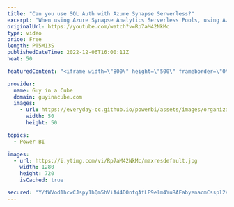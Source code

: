 ```yaml
---
title: "Can you use SQL Auth with Azure Synapse Serverless?"
excerpt: "When using Azure Synapse Analytics Serverless Pools, using Azure AD auth is pretty simple. But, what about SQL Auth? How do you get hat working? Patrick shows you how!   Control storage account access for serverless SQL pool in Azure Synapse Analytics https://learn.microsoft.com/azure/synapse-analytics/sql/develop-storage-files-storage-access-control?tabs=managed-identity"
originalUrl: https://youtube.com/watch?v=Rp7aM42NkMc
type: video
price: Free
length: PT5M13S
publishedDateTime: 2022-12-06T16:00:11Z
heat: 50

featuredContent: "<iframe width=\"800\" height=\"500\" frameborder=\"0\" src=\"https://www.youtube.com/embed/Rp7aM42NkMc\" allow=\"accelerometer; autoplay; encrypted-media; gyroscope; picture-in-picture\" allowfullscreen></iframe>"

provider:
  name: Guy in a Cube
  domain: guyinacube.com
  images:
    - url: https://everyday-cc.github.io/powerbi/assets/images/organizations/guyinacube.com-50x50.jpg
      width: 50
      height: 50

topics:
  - Power BI

images:
  - url: https://i.ytimg.com/vi/Rp7aM42NkMc/maxresdefault.jpg
    width: 1280
    height: 720
    isCached: true

secured: "Y/fWVod1hcwCJspy1hQm5hViA44D0ntqAfLP9elm4YuRAFabyenacmCsspl2VHR3gnj58IppNvo3zxCIS6MLOsTMQSzigik+i18ogvj7mypKD+cy7m9atLGGhnColXhPbE+EQJblazzzeGJYBYf2Nfcmye4y1r6th+Xwg2HIt2Hx2bWXaxO59oZJHP0GULPUTBrnDcctO/vDwEquu+EBezILE7YAmsFk1tt609BJUzphu1dIBlaCEVTK/DQOF4swkYdrQXGviK1UoM1fdykFqKatRSIVTpyVarrMJnSP7nmcCnQ3nthJIIp4Ijwjoh7iCV1lLkfzcnccy1Bn8tLDdKCHhUZUcBpZ72FyqExSaTAAaJr/Dj4+XqfsCSglCA5SxtB0yKqIfNy+A1M1n84H53gWMUGfcTjqxejWLw5eyqA=;Ps2zNxAXYfdseg7qJRY3NA=="
---
```



